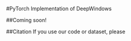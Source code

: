 #PyTorch Implementation of DeepWindows

##Coming soon!

##Citation
If you use our code or dataset, please 